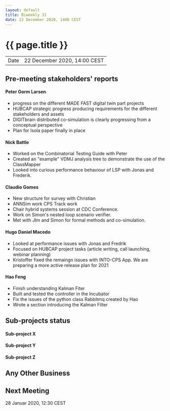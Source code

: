 ```yaml
---
layout: default
title: Biweekly 31
date: 22 December 2020, 1400 CEST
---
```


<script src="https://code.jquery.com/jquery-1.11.1.min.js">
</script>
<script src="/javascripts/edit.js"></script>
<script>setEditButonNm();</script>

# {{ page.title }}

|||
|---|---|
| Date | 22 December 2020, 14:00 CEST |


## Pre-meeting stakeholders' reports

<!-- Please keep in mind that the minutes are publicly available.-->

#### Peter Gorm Larsen
* progress on the different MADE FAST digital twin part projects
* HUBCAP strategic progress producing requirements for the different stakeholders and assets
* DIGITbrain distributed co-simulation is clearly progressing from a conceptual perspective
* Plan for Isola paper finally in place

#### Nick Battle
* Worked on the Combinatorial Testing Guide with Peter
* Created an "example" VDMJ analysis tree to demonstrate the use of the ClassMapper
* Looked into curious performance behaviour of LSP with Jonas and Frederik.

#### Claudio Gomes
* New structure for survey with Christian
* ANNSim work CPS Track work
* Chair hybrid systems session at CDC Conference.
* Work on Simon's nested loop scenario verifier.
* Met with JIm and Simon for formal methods and co-simulation.

#### Hugo Daniel Macedo
* Looked at performance issues with Jonas and Fredrik
* Focused on HUBCAP project tasks (article writing, call launching, webinar planning) 
* Kristoffer fixed the remaingn issues with INTO-CPS App. We are preparing a more active release plan for 2021

#### Hao Feng
* Finish understanding Kalman Fiter
* Built and tested the controller in the Incubator
* Fix the issues of the python class Rabbitmq created by Hao
* Wrote a section introducing the Kalman Filter

## Sub-projects status

#### Sub-project X

#### Sub-project Y

#### Sub-project Z

##  Any Other Business

Next Meeting
------------

28 Januar 2020, 12:30 CEST


<div id="edit_page_div"></div>

